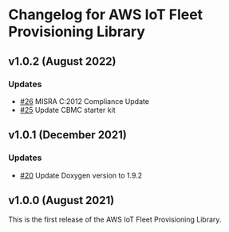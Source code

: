 # Changelog for AWS IoT Fleet Provisioning Library

## v1.0.2 (August 2022)

### Updates
- [#26](https://github.com/aws/Fleet-Provisioning-for-AWS-IoT-embedded-sdk/pull/26) MISRA C:2012 Compliance Update
- [#25](https://github.com/aws/Fleet-Provisioning-for-AWS-IoT-embedded-sdk/pull/25) Update CBMC starter kit

## v1.0.1 (December 2021)

### Updates
 - [#20](https://github.com/aws/Fleet-Provisioning-for-AWS-IoT-embedded-sdk/pull/20) Update Doxygen version to 1.9.2

## v1.0.0 (August 2021)

This is the first release of the AWS IoT Fleet Provisioning Library.
